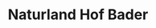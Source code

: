 ---
title: "Naturland Hof Bader"
url: /schwaebisch-gmuend/naturland-hof-bader/
shop: Lebensmittel
---